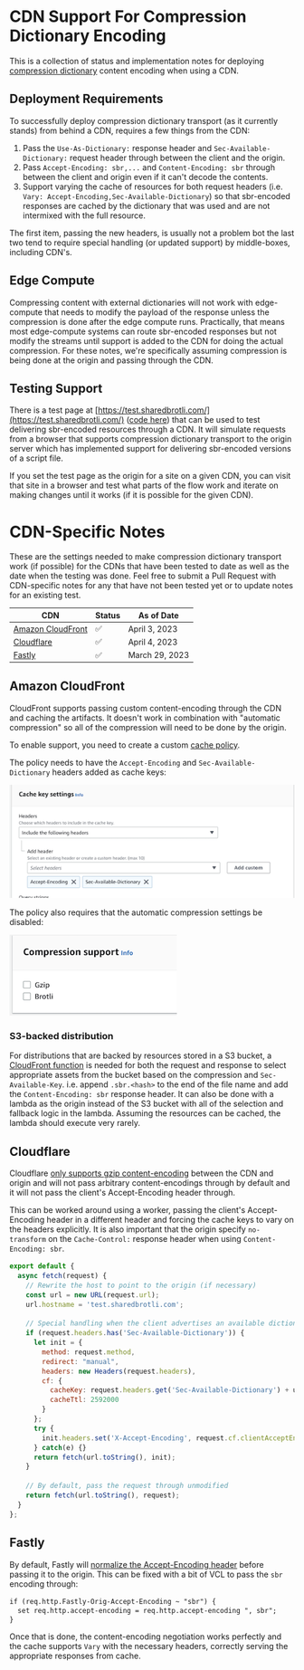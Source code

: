# CDN Support For Compression Dictionary Encoding
This is a collection of status and implementation notes for deploying [compression dictionary](https://github.com/WICG/compression-dictionary-transport) content encoding when using a CDN.

## Deployment Requirements
To successfully deploy compression dictionary transport (as it currently stands) from behind a CDN, requires a few things from the CDN:

1. Pass the `Use-As-Dictionary:` response header and `Sec-Available-Dictionary:` request header through between the client and the origin.
1. Pass `Accept-Encoding: sbr,...` and `Content-Encoding: sbr` through between the client and origin even if it can't decode the contents.
1. Support varying the cache of resources for both request headers (i.e. `Vary: Accept-Encoding,Sec-Available-Dictionary`) so that sbr-encoded responses are cached by the dictionary that was used and are not intermixed with the full resource.

The first item, passing the new headers, is usually not a problem bot the last two tend to require special handling (or updated support) by middle-boxes, including CDN's.

## Edge Compute
Compressing content with external dictionaries will not work with edge-compute that needs to modify the payload of the response unless the compression is done after the edge compute runs. Practically, that means most edge-compute systems can route sbr-encoded responses but not modify the streams until support is added to the CDN for doing the actual compression. For these notes, we're specifically assuming compression is being done at the origin and passing through the CDN.

## Testing Support
There is a test page at [https://test.sharedbrotli.com/](https://test.sharedbrotli.com/) ([code here](https://github.com/pmeenan/shared-brotli-test)) that can be used to test delivering sbr-encoded resources through a CDN. It will simulate requests from a browser that supports compression dictionary transport to the origin server which has implemented support for delivering sbr-encoded versions of a script file.

If you set the test page as the origin for a site on a given CDN, you can visit that site in a browser and test what parts of the flow work and iterate on making changes until it works (if it is possible for the given CDN).

# CDN-Specific Notes
These are the settings needed to make compression dictionary transport work (if possible) for the CDNs that have been tested to date as well as the date when the testing was done. Feel free to submit a Pull Request with CDN-specific notes for any that have not been tested yet or to update notes for an existing test.

|CDN|Status|As of Date|
| --- | ------ | ----- |
| [Amazon CloudFront](#amazon-cloudfront) | :white_check_mark: | April 3, 2023 |
| [Cloudflare](#cloudflare) |  :white_check_mark: | April 4, 2023 |
| [Fastly](#fastly) |  :white_check_mark: | March 29, 2023 |

## Amazon CloudFront
CloudFront supports passing custom content-encoding through the CDN and caching the artifacts. It doesn't work in combination with "automatic compression" so all of the compression will need to be done by the origin.

To enable support, you need to create a custom [cache policy](https://docs.aws.amazon.com/AmazonCloudFront/latest/DeveloperGuide/controlling-the-cache-key.html#cache-key-create-cache-policy).

The policy needs to have the `Accept-Encoding` and `Sec-Available-Dictionary` headers added as cache keys:

![CloudFront cache keys](images/cloudfront-headers.png)

The policy also requires that the automatic compression settings be disabled:

![Cloudfront compression settings](images/cloudfront-compression.png)

### S3-backed distribution
For distributions that are backed by resources stored in a S3 bucket, a [CloudFront function](https://docs.aws.amazon.com/AmazonCloudFront/latest/DeveloperGuide/cloudfront-functions.html) is needed for both the request and response to select appropriate assets from the bucket based on the compression and `Sec-Available-Key`. i.e. append `.sbr.<hash>` to the end of the file name and add the `Content-Encoding: sbr` response header.  It can also be done with a lambda as the origin instead of the S3 bucket with all of the selection and fallback logic in the lambda. Assuming the resources can be cached, the lambda should execute very rarely.

## Cloudflare
Cloudflare [only supports gzip content-encoding](https://developers.cloudflare.com/support/speed/optimization-file-size/what-will-cloudflare-compress/#does-cloudflare-compress-resources) between the CDN and origin and will not pass arbitrary content-encodings through by default and it will not pass the client's Accept-Encoding header through.

This can be worked around using a worker, passing the client's Accept-Encoding header in a different header and forcing the cache keys to vary on the headers explicitly.  It is also important that the origin specify `no-transform` on the `Cache-Control:` response header when using `Content-Encoding: sbr`.

```javascript
export default {
  async fetch(request) {
    // Rewrite the host to point to the origin (if necessary)
    const url = new URL(request.url);
    url.hostname = 'test.sharedbrotli.com';

    // Special handling when the client advertises an available dictionary
    if (request.headers.has('Sec-Available-Dictionary')) {
      let init = {
        method: request.method,
        redirect: "manual",
        headers: new Headers(request.headers),
        cf: {
          cacheKey: request.headers.get('Sec-Available-Dictionary') + url.toString(),
          cacheTtl: 2592000
        }
      };
      try {
        init.headers.set('X-Accept-Encoding', request.cf.clientAcceptEncoding);
      } catch(e) {}
      return fetch(url.toString(), init);
    }

    // By default, pass the request through unmodified
    return fetch(url.toString(), request);
  }
};
```

## Fastly
By default, Fastly will [normalize the Accept-Encoding header](https://developer.fastly.com/reference/http/http-headers/Accept-Encoding/#normalization) before passing it to the origin. This can be fixed with a bit of VCL to pass the `sbr` encoding through:

```
if (req.http.Fastly-Orig-Accept-Encoding ~ "sbr") {
  set req.http.accept-encoding = req.http.accept-encoding ", sbr";
}
```

Once that is done, the content-encoding negotiation works perfectly and the cache supports `Vary` with the necessary headers, correctly serving the appropriate responses from cache.
